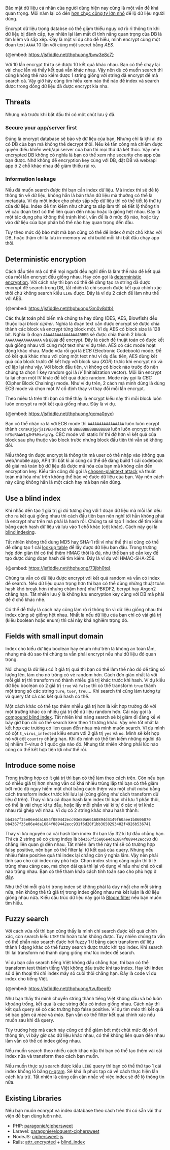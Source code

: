 Bảo mật dữ liệu cá nhân của người dùng hiện nay cũng là một vấn đề khá quan trọng. Mỗi năm lại có đến  [hơn chục công ty lớn nhỏ](https://monitor.firefox.com/breaches) để lộ dữ liệu người dùng.

Encrypt dữ liệu trong databse có thể giảm thiểu nguy cơ rò rỉ thông tin khi dữ liệu bị đánh cắp, tuy nhiên lại làm mất đi tính năng quan trọng của DB là tìm kiếm và sắp xếp. Đây là một ví dụ cho dễ hiểu, mình encrypt cùng một đoạn text `AAAA` 10 lần với cùng một secret bằng *AES*.

{@embed: https://jsfiddle.net/thphuong/bvw3e8c7}

Với 10 lần encrypt thì ta sẽ được 10 kết quả khác nhau. Bạn có thể chạy lại vài chục lần và thấy kết quả vẫn khác nhau. Vậy nên dù có muốn search thì cũng không thể nào kiếm được 1 string giống với string đã encrypt để mà search cả. Vậy giờ hãy cùng tìm hiểu xem nào thế nào để index và search được trong đống dữ liệu đã được encrypt kia nha.

## Threats

Nhưng mà trước khi bắt đầu thì có một chút lưu ý đã.

### Secure your app/server first

Đúng là encrypt database sẽ bảo vệ dữ liệu của bạn. Nhưng chỉ là khi ai đó có DB của bạn mà không thể decrypt thôi. Nếu kẻ tấn công mà chiếm được quyền điều khiển web/api server của bạn thì mọi thứ đã kết thúc. Vậy nên encrypted DB không có nghĩa là bạn có thể xem nhẹ security cho app của bạn được. Nhớ không để encryption key cùng với DB, đặt DB và web/api app ở 2 chỗ khác nhau để giảm thiểu rủi ro.

### Information leakage

Nếu đã muốn search được thì bạn cần index dữ liệu. Mà index thì sẽ để lộ thông tin về dữ liệu, không hẳn là bản thân dữ liệu mà thường có thể là metadata. Ví dụ một index cho phép sắp xếp dữ liệu thì có thể tiết lộ thứ tự của dữ liệu. Index để tìm kiếm như chúng ta sắp làm thì sẽ tiết lộ thông tin về các đoạn text có thể liên quan đến nhau hoặc là giống hệt nhau. Đây là một tác dụng phụ không thể tránh khỏi, vấn đề là ở mức độ nào, hoặc tùy vào dữ liệu của bạn phân bố thế nào hay quan trọng đến đâu.

Tùy theo mức độ bảo mật mà bạn cũng có thể để index ở một chỗ khác với DB, hoặc thậm chí là lưu in-memory và chỉ build mỗi khi bắt đầu chạy app thôi.

## Deterministic encryption

Cách đầu tiên mà có thể mọi người đều nghĩ đến là làm thế nào để kết quả của mỗi lần encrypt đều giống nhau. Hay còn gọi là [deterministic encryption](https://en.wikipedia.org/wiki/Deterministic_encryption). Với cách này thì bạn có thể dễ dàng tạo ra string đã được encrypt để search trong DB, tất nhiên là chỉ search được kết quả chính xác thôi chứ không search kiểu `LIKE` được. Đây là ví dụ 2 cách để làm như thế với AES.

{@embed: https://jsfiddle.net/thphuong/3m0v8dtb}

Các thuật toán phổ biến mà chúng ta hay dùng (DES, AES, Blowfish) đều thuộc loại *block cipher*. Nghĩa là đoạn text cần được encrypt sẽ được chia thành các block và encrypt từng block một. Ví dụ AES có block size là 128 bit. Nghĩa là đoạn `AAAAAAAAAAAAAAAABBBB` sẽ được chia thành 2 block `AAAAAAAAAAAAAAAA` và `BBBB` để encrypt. Đây là cách để thuật toán có được kết quả giống nhau với cùng một text như ví dụ trên. AES có các mode hoạt động khác nhau. Mode vừa rồi gọi là *ECB* (Electronic Codebook) mode. Để có kết quả khác nhau với cùng một text như ví dụ đầu tiên, AES dùng kết quả của block trước để kết hợp với block sau (*XOR*) trước khi encrypt nó và cứ lặp lại như vậy. Với block đầu tiên, vì không có block nào trước đó nên chúng ta chọn 1 key random gọi là *IV* (Initialization vector). Mỗi lần encrypt ta lại chọn một IV khác để kết quả được random. Mode này gọi là *CBC* (Cipher Block Chaining) mode. Như ví dụ trên, 2 cách mà mình dùng là dùng ECB mode và chọn một IV cố định thay vì thay đổi mỗi lần encrypt.

Theo miêu tả trên thì bạn có thể thấy là encrypt kiểu này thì mỗi block luôn luôn encrypt ra một kết quả giống nhau. Đây là ví dụ.

{@embed: https://jsfiddle.net/thphuong/qcma0pyx}

Bạn có thể nhận ra là với ECB mode thì `AAAAAAAAAAAAAAAA` luôn luôn ecrypt thành `cXraKOjg/jsIVEuHTNcaz` và `BBBBBBBBBBBBBBBB` luôn luôn encrypt thành `hYSoRAWWIqJHFkMsvlpVg`. CBC mode với static IV thì đỡ hơn vì kết quả của block sau phụ thuộc vào block trước nhưng block đầu tiên thì vẫn sẽ không đổi.

Nếu thông tin được encrypt là thông tin mà user có thể nhập vào (thông qua web/mobile app, API) thì bất kì ai cũng có thể dễ dàng build 1 cái codebook để giải mã toàn bộ dữ liệu đã được mã hóa của bạn mà không cần đến encryption key. Kiểu tấn công đó gọi là [chosen-plaintext attack](https://en.wikipedia.org/wiki/Chosen-plaintext_attack) và thuật toán mã hóa như trên không thể bảo vệ được dữ liệu của bạn. Vậy nên cách này cũng không hẳn là một cách hay mà bạn nên dùng.

## Use a blind index

Khi nhắc đến tạo 1 giá trị gì đó tương ứng với 1 đoạn dữ liệu mà mỗi lần đều cho ra kết quả giống nhau thì cách đầu tiên bạn nên nghĩ tới hẳn không phải là encrypt như trên mà phải là hash rồi. Chúng ta sẽ tạo 1 index để tìm kiếm bằng cách hash dữ liệu và lưu vào 1 chỗ khác (cột khác). Cách này gọi là [blind indexing](https://www.sitepoint.com/how-to-search-on-securely-encrypted-database-fields/#implementingliteralsearchofencrypteddata).

Tất nhiên không thể dùng MD5 hay SHA-1 rồi vì như thế thì ai cũng có thể dễ dàng tạo 1 cái [lookup table](https://en.wikipedia.org/wiki/Rainbow_table) để lấy được dữ liệu ban đầu. Trong trường hợp đơn giản thì có thể thêm HMAC thôi là đủ, như thế bạn sẽ cần key để tạo được đúng đoạn hash để tìm kiếm. Đây là ví dụ với HMAC-SHA-256.

{@embed: https://jsfiddle.net/thphuong/73jbh0tq}

Chúng ta vẫn có dữ liệu được encrypt với kết quả random và vẫn có index để search. Nếu dữ liệu quan trọng hơn thì bạn có thể dùng những thuật toán hash khó break hơn (nhưng chậm hơn) như PBKDF2, bcrypt hay Argon2 chẳng hạn. Tất nhiên lưu ý là không lưu encryption key cùng với DB mà phải để ở chỗ khác nhé.

Có thể dễ thấy là cách này cũng làm rò rỉ thông tin vì dữ liệu giống nhau thì index cũng sẽ giống hệt nhau. Nhất là nếu dữ liệu của bạn chỉ có vài giá trị (kiểu boolean hoặc enum) thì cái này khá nghiêm trọng đó.

## Fields with small input domain

Index cho kiểu dữ liệu boolean hay enum như trên là không an toàn lắm, nhưng mà dù sao thì chúng ta vẫn phải encrypt nếu như dữ liệu đó quan trọng.

Nói chung là dữ liệu có ít giá trị quá thì bạn có thể làm thế nào đó để tăng số lượng lên, làm cho nó trông có vẻ random hơn. Cách đơn giản nhất là với mỗi giá trị thì transform nó thành nhiều giá trị khác trước khi hash. Ví dụ kiểu dữ liệu boolean có 2 giá trị `true` và `false` thì có thể transform `true` thành một trong số các string `ture`, `tuer`, `treu`... Khi search thì cũng làm tương tự và query tất cả các kết quả hash có thể.

Một cách khác có thể tạo thêm nhiều giá trị hơn là kết hợp trường đó với một trường khác có nhiều giá trị để dữ liệu random hơn. Cái này gọi là [compound blind index](https://paragonie.com/blog/2019/01/ciphersweet-searchable-encryption-doesn-t-have-be-bitter#compound-blind-indexes). Tất nhiên khả năng search sẽ bị giảm đi đáng kể vì bây giờ bạn chỉ có thể search kèm theo 1 trường khác. Vậy nên tốt nhất là kết hợp các trường có lien quan đến nhau mà mình muốn search. Ví dụ mình có cột `t_virus_infected` kiểu enum với 2 giá trị `yes` và `no`. Mình sẽ kết hợp nó với cột `country` chẳng hạn. Khi đó mình có thể tìm kiếm những người đã bị nhiễm T-virus ở 1 quốc gia nào đó. Nhưng tất nhiên không phải lúc nào cũng có thể kết hợp tiện lợi như thế rồi.

## Introduce some noise

Trong trường hợp có ít giá trị thì bạn có thể làm theo cách trên. Còn nếu bạn có nhiều giá trị hơn nhưng vẫn có khá nhiều trùng lặp thì bạn có thể giảm bớt mức độ nguy hiểm một chút bằng cách thêm vào một chút *noise* bằng cách transform index trước khi lưu lại (cũng giống như cách transform dữ liệu ở trên). Thay vì lưu cả đoạn hash làm index thì bạn chỉ lưu 1 phần thôi, có thể là vài chục kí tự đầu, hoặc lấy mỗi phần vài kí tự ở các vị trí khác nhau rồi ghép với nhau. Ví dụ có 2 string khác nhau hash thành:

```
bb4367f35e06e4da1684f089442ecc93e80a66160894d4149f60aee1b8606870
bb4367f35e06e4da1684f089442ecc931f6d20f1bb3650293402f4926b536741
```

Thay vì lưu nguyên cả cái hash làm index thì bạn lấy 32 kí tự đầu chẳng hạn. Thì cả 2 string sẽ có cùng index là `bb4367f35e06e4da1684f089442ecc93` dù chẳng liên quan gì đến nhau. Tất nhiên làm thế này thì sẽ có trường hợp false positive, nên bạn có thể filter lại từ kết quả của query. Nhưng nếu nhiều false positive quá thì index lại chẳng còn ý nghĩa lắm. Vậy nên phải tính sao cho cái index này phù hợp. Chọn index string càng ngắn thì tỉ lệ trùng nhau càng cao, mà chọn dài quá thì lại vô dụng vì hầu như chả có cái nào trùng nhau. Bạn có thể tham khảo cách tính toán sao cho phù hợp ở [đây](https://ciphersweet.paragonie.com/security#blind-index-information-leaks).

Như thế thì mỗi giá trị trong index sẽ không phải là duy nhất cho mỗi string nữa, nên không thể từ giá trị trong index giống nhau mà kết luận là dữ liệu giống nhau nữa. Kiểu cấu trúc dữ liệu này gọi là [Bloom filter](https://en.wikipedia.org/wiki/Bloom_filter) nếu bạn muốn tìm hiểu.

## Fuzzy search

Với cách vừa rồi thì bạn cũng thấy là mình chỉ search được kết quả chính xác, còn search kiểu `LIKE` thì hoàn toàn không được. Tuy nhiên chúng ta vẫn có thể phần nào search được hơi fuzzy 1 tí bằng cách transform dữ liệu thành 1 dạng khác có thể fuzzy search được trước khi tạo index. Khi search thì lại transform nó thành dạng giống như lúc index để search.

Ví dụ bạn cần search tiếng Việt không dấu chẳng hạn, thì bạn có thể transform text thành tiếng Việt không dấu trước khi tạo index. Hay khi index số điện thoại thì chỉ index mấy số cuối thôi chẳng hạn. Đây là code ví dụ index cho tiếng Việt.

{@embed: https://jsfiddle.net/thphuong/tvufbeq6}

Như bạn thấy thì mình chuyển string thành tiếng Việt không dấu và bỏ luôn khoảng trống, kết quả là các string đều có index giống nhau. Cách này thì kết quả query sẽ có các trường hợp false positive. Ví dụ tìm *mèo* thì kết quả sẽ bao gồm cả *mèo* và *méo*. Bạn vẫn có thể filter kết quả chính xác nếu muốn sau khi đã query.

Tùy trường hợp mà cách này cũng có thể giảm bớt một chút mức độ rò rỉ thông tin, vì bây giờ các dữ liệu khác nhau, có thể không liên quan đến nhau lắm vẫn có thể có index giống nhau.

Nếu muốn search theo nhiều cách khác nữa thí bạn có thể tạo thêm vài cái index nữa và transform theo cách bạn muốn.

Nếu muốn thực sự search được kiểu `LIKE` query thì bạn có thể thử tạo 1 cái index khổng lồ bằng [n-gram](https://scoutapm.com/blog/how-to-make-text-searches-in-postgresql-faster-with-trigram-similarity). Sẽ khá là phức tạp cả về cách thực hiện lẫn cách lưu trữ. Tất nhiên là cũng cần cân nhắc về việc index sẽ để lộ thông tin nữa.

## Existing Libraries

Nếu bạn muốn ecnrypt và index database theo cách trên thì có sẵn vài thư viện để bạn dùng luôn nhé.

- PHP: [paragonie/ciphersweet](https://packagist.org/packages/paragonie/ciphersweet)
- Laravel: [paragonie/eloquent-ciphersweet](https://packagist.org/packages/paragonie/eloquent-ciphersweet)
- NodeJS: [ciphersweet-js](https://npm.im/ciphersweet-js)
- Rails: [attr_encrypted](https://github.com/attr-encrypted/attr_encrypted) + [blind_index](https://github.com/ankane/blind_index)